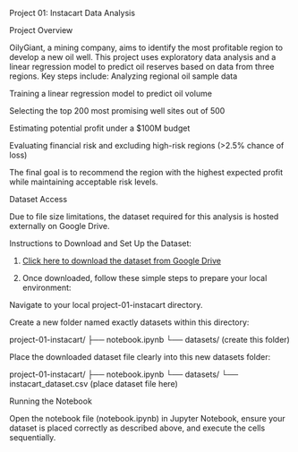 Project 01: Instacart Data Analysis

Project Overview

OilyGiant, a mining company, aims to identify the most profitable region to develop a new oil well. This project uses exploratory data analysis and a linear regression model to predict oil reserves based on data from three regions. Key steps include:
Analyzing regional oil sample data


Training a linear regression model to predict oil volume


Selecting the top 200 most promising well sites out of 500


Estimating potential profit under a $100M budget


Evaluating financial risk and excluding high-risk regions (>2.5% chance of loss)


The final goal is to recommend the region with the highest expected profit while maintaining acceptable risk levels.

Dataset Access

Due to file size limitations, the dataset required for this analysis is hosted externally on Google Drive.

Instructions to Download and Set Up the Dataset:

1. [Click here to download the dataset from Google Drive](https://drive.google.com/drive/folders/1mZ--ezkxjBE-0pGjKT-GLeorUL_QX6MI?usp=sharing)

2. Once downloaded, follow these simple steps to prepare your local environment:

Navigate to your local project-01-instacart directory.

Create a new folder named exactly datasets within this directory:

project-01-instacart/
├── notebook.ipynb
└── datasets/   (create this folder)

Place the downloaded dataset file clearly into this new datasets folder:

project-01-instacart/
├── notebook.ipynb
└── datasets/
    └── instacart_dataset.csv  (place dataset file here)

Running the Notebook

Open the notebook file (notebook.ipynb) in Jupyter Notebook, ensure your dataset is placed correctly as described above, and execute the cells sequentially.